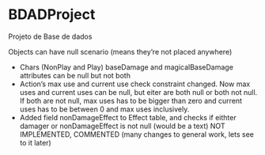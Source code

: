 # BDADProject
Projeto de Base de dados

Objects can have null scenario (means they’re not placed anywhere)
- Chars (NonPlay and Play) baseDamage and magicalBaseDamage attributes can be null but not both
- Action’s max use and current use check constraint changed. Now max uses and current uses can be null, but eiter are both null or both not null. If both are not null, max uses has to be bigger than zero and current uses has to be between 0 and max uses inclusively.
- Added field nonDamageEffect to Effect table, and checks if eithter damager or nonDamageEffect is not null (would be a text) NOT IMPLEMENTED, COMMENTED (many changes to general work, lets see to it later)
